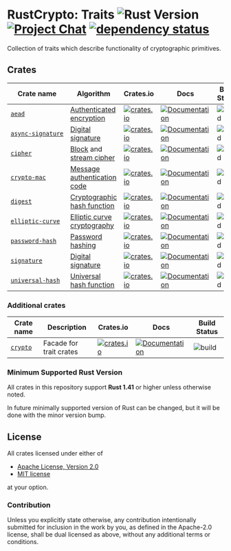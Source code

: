 # RustCrypto: Traits ![Rust Version][rustc-image] [![Project Chat][chat-image]][chat-link] [![dependency status][deps-image]][deps]

Collection of traits which describe functionality of cryptographic primitives.

## Crates

| Crate name          | Algorithm                     | Crates.io | Docs  | Build Status |
|---------------------|-------------------------------|-----------|-------|--------------|
| [`aead`]            | [Authenticated encryption]    | [![crates.io](https://img.shields.io/crates/v/aead.svg)](https://crates.io/crates/aead) | [![Documentation](https://docs.rs/aead/badge.svg)](https://docs.rs/aead) | ![build](https://github.com/RustCrypto/traits/workflows/aead/badge.svg?branch=master&event=push) |
| [`async‑signature`] | [Digital signature]           | [![crates.io](https://img.shields.io/crates/v/async-signature.svg)](https://crates.io/crates/async-signature) | [![Documentation](https://docs.rs/async-signature/badge.svg)](https://docs.rs/async-signature) | ![build](https://github.com/RustCrypto/traits/workflows/async-signature/badge.svg?branch=master&event=push) |
| [`cipher`]          | [Block] and [stream cipher]   | [![crates.io](https://img.shields.io/crates/v/cipher.svg)](https://crates.io/crates/cipher) | [![Documentation](https://docs.rs/cipher/badge.svg)](https://docs.rs/cipher) | ![build](https://github.com/RustCrypto/traits/workflows/cipher/badge.svg?branch=master&event=push) |
| [`crypto‑mac`]      | [Message authentication code] | [![crates.io](https://img.shields.io/crates/v/crypto-mac.svg)](https://crates.io/crates/crypto-mac) | [![Documentation](https://docs.rs/crypto-mac/badge.svg)](https://docs.rs/crypto-mac) | ![build](https://github.com/RustCrypto/traits/workflows/crypto-mac/badge.svg?branch=master&event=push) |
| [`digest`]          | [Cryptographic hash function] | [![crates.io](https://img.shields.io/crates/v/digest.svg)](https://crates.io/crates/digest) | [![Documentation](https://docs.rs/digest/badge.svg)](https://docs.rs/digest) | ![build](https://github.com/RustCrypto/traits/workflows/digest/badge.svg?branch=master&event=push) |
| [`elliptic‑curve`]  | [Elliptic curve cryptography] | [![crates.io](https://img.shields.io/crates/v/elliptic-curve.svg)](https://crates.io/crates/elliptic-curve) | [![Documentation](https://docs.rs/elliptic-curve/badge.svg)](https://docs.rs/elliptic-curve) | ![build](https://github.com/RustCrypto/traits/workflows/elliptic-curve/badge.svg?branch=master&event=push) |
| [`password-hash`]   | [Password hashing]            | [![crates.io](https://img.shields.io/crates/v/password-hash.svg)](https://crates.io/crates/password-hash) | [![Documentation](https://docs.rs/password-hash/badge.svg)](https://docs.rs/password-hash) | ![build](https://github.com/RustCrypto/traits/workflows/password-hash/badge.svg?branch=master&event=push) |
| [`signature`]       | [Digital signature]           | [![crates.io](https://img.shields.io/crates/v/signature.svg)](https://crates.io/crates/signature) | [![Documentation](https://docs.rs/signature/badge.svg)](https://docs.rs/signature) | ![build](https://github.com/RustCrypto/traits/workflows/signature/badge.svg?branch=master&event=push) |
| [`universal‑hash`]  | [Universal hash function]     | [![crates.io](https://img.shields.io/crates/v/universal-hash.svg)](https://crates.io/crates/universal-hash) | [![Documentation](https://docs.rs/universal-hash/badge.svg)](https://docs.rs/universal-hash) | ![build](https://github.com/RustCrypto/traits/workflows/universal-hash/badge.svg?branch=master&event=push) |

### Additional crates

| Crate name | Description             | Crates.io | Docs  | Build Status |
|------------|-------------------------|-----------|-------|--------------|
| [`crypto`] | Facade for trait crates | [![crates.io](https://img.shields.io/crates/v/crypto.svg)](https://crates.io/crates/crypto) | [![Documentation](https://docs.rs/crypto/badge.svg)](https://docs.rs/crypto) | ![build](https://github.com/RustCrypto/traits/workflows/crypto/badge.svg?branch=master&event=push)

### Minimum Supported Rust Version

All crates in this repository support **Rust 1.41** or higher unless otherwise noted.

In future minimally supported version of Rust can be changed, but it will be done
with the minor version bump.

## License

All crates licensed under either of

 * [Apache License, Version 2.0](http://www.apache.org/licenses/LICENSE-2.0)
 * [MIT license](http://opensource.org/licenses/MIT)

at your option.

### Contribution

Unless you explicitly state otherwise, any contribution intentionally submitted
for inclusion in the work by you, as defined in the Apache-2.0 license, shall be
dual licensed as above, without any additional terms or conditions.

[//]: # (badges)

[rustc-image]: https://img.shields.io/badge/rustc-1.41+-blue.svg
[chat-image]: https://img.shields.io/badge/zulip-join_chat-blue.svg
[chat-link]: https://rustcrypto.zulipchat.com/
[deps-image]: https://deps.rs/repo/github/RustCrypto/traits/status.svg
[deps]: https://deps.rs/repo/github/RustCrypto/traits

[//]: # (crates)

[`aead`]: https://github.com/RustCrypto/traits/tree/master/aead
[`async‑signature`]: https://github.com/RustCrypto/traits/tree/master/signature/async
[`cipher`]: https://github.com/RustCrypto/traits/tree/master/cipher
[`crypto‑mac`]: https://github.com/RustCrypto/traits/tree/master/crypto-mac
[`crypto`]: https://github.com/RustCrypto/traits/tree/master/crypto
[`digest`]: https://github.com/RustCrypto/traits/tree/master/digest
[`elliptic‑curve`]: https://github.com/RustCrypto/traits/tree/master/elliptic-curve
[`password-hash`]: https://github.com/RustCrypto/traits/tree/master/password-hash
[`signature`]: https://github.com/RustCrypto/traits/tree/master/signature
[`universal‑hash`]: https://github.com/RustCrypto/traits/tree/master/universal-hash

[//]: # (algorithms)

[Authenticated encryption]: https://en.wikipedia.org/wiki/Authenticated_encryption
[Block]: https://en.wikipedia.org/wiki/Block_cipher
[Message authentication code]: https://en.wikipedia.org/wiki/Message_authentication_code
[Cryptographic hash function]: https://en.wikipedia.org/wiki/Cryptographic_hash_function
[Digital signature]: https://en.wikipedia.org/wiki/Digital_signature
[Elliptic curve cryptography]: https://en.wikipedia.org/wiki/Elliptic-curve_cryptography
[Password hashing]: https://en.wikipedia.org/wiki/Cryptographic_hash_function#Password_verification
[Stream cipher]: https://en.wikipedia.org/wiki/Stream_cipher
[Universal hash function]: https://en.wikipedia.org/wiki/Universal_hashing
